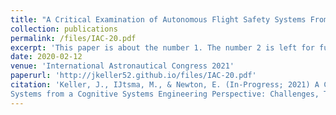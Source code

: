 ```yaml
---
title: "A Critical Examination of Autonomous Flight Safety Systems From a Cognitive Systems Engineering Perspective: Challenges, Themes, and Outlying Risks"
collection: publications
permalink: /files/IAC-20.pdf
excerpt: 'This paper is about the number 1. The number 2 is left for future work.'
date: 2020-02-12
venue: 'International Astronautical Congress 2021'
paperurl: 'http://jkeller52.github.io/files/IAC-20.pdf'
citation: 'Keller, J., IJtsma, M., & Newton, E. (In-Progress; 2021) A Critical Examination of Autonomous Flight Safety
Systems from a Cognitive Systems Engineering Perspective: Challenges, Themes, and Outlying Risks'
---
```

